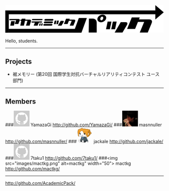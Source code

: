 <!doctype html>
<meta charset="UTF-8">
<title>アカデミックパック</title>
<link href="stylesheets/markdown.css" rel="stylesheet"></link>
<img src="images/logo.png" alt="logo" width="600">

Hello, students.

---

## Projects
- 裾メモリー (第20回 国際学生対抗バーチャルリアリティコンテスト ユース部門)

---

## Members
###<img src="images/YamazaGi.png" alt="YamazaGi" width="50"> YamazaGi
<http://github.com/YamazaGi/>
###<img src="images/masnnuller.png" alt="masnnuller" width="50"> masnnuller
<http://github.com/masnnuller/>
###<img src="images/jackale.png" alt="jackale" width="50"> jackale
<http://github.com/jackale/>
###<img src="images/7taku1.png" alt="7taku1" width="50"> 7taku1
<http://github.com/7taku1/>
###<img src="images/mactkg.png" alt=mactkg" width="50"> mactkg
<http://github.com/mactkg/>

---
<http://github.com/AcademicPack/>

